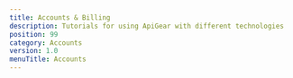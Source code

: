 ```yaml
---
title: Accounts & Billing
description: Tutorials for using ApiGear with different technologies
position: 99
category: Accounts
version: 1.0
menuTitle: Accounts
---
```

